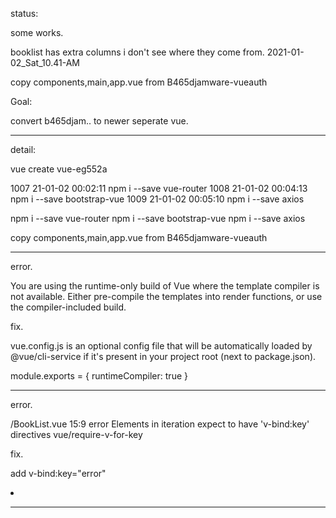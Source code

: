 
status:


some works.

booklist has extra columns i don't see where they come from.  2021-01-02_Sat_10.41-AM

copy components,main,app.vue from B465djamware-vueauth





Goal:

convert b465djam.. to newer seperate vue.




_____________

detail:

vue create vue-eg552a

 1007  21-01-02 00:02:11 npm i --save vue-router
 1008  21-01-02 00:04:13 npm i --save bootstrap-vue
 1009  21-01-02 00:05:10 npm i --save axios

npm i --save vue-router
npm i --save bootstrap-vue
npm i --save axios

copy components,main,app.vue from B465djamware-vueauth


_____________

error.

You are using the runtime-only build of Vue where the template compiler is not available. Either pre-compile the templates into render functions, or use the compiler-included build.

fix.

vue.config.js is an optional config file that will be automatically loaded by @vue/cli-service if it's present in your project root (next to package.json). 

module.exports = {
runtimeCompiler: true
}

_____________

error.

/BookList.vue
  15:9  error  Elements in iteration expect to have 'v-bind:key' directives  vue/require-v-for-key

fix.

add v-bind:key="error"
        <li v-for="error of errors" v-bind:key="error">

_____________


